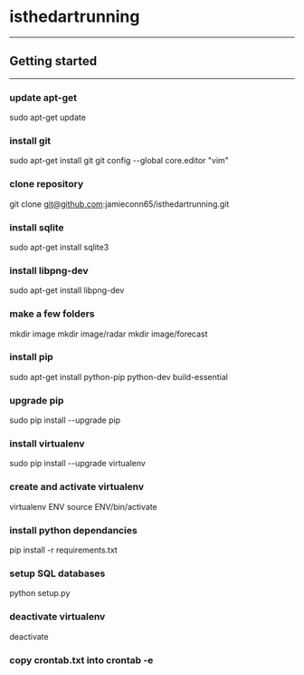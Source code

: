 # isthedartrunning

***

## Getting started

***

### update apt-get
sudo apt-get update

### install git 
sudo apt-get install git
git config --global core.editor "vim"

### clone repository
git clone git@github.com:jamieconn65/isthedartrunning.git

### install sqlite
sudo apt-get install sqlite3

### install libpng-dev
sudo apt-get install libpng-dev

### make a few folders
mkdir image
mkdir image/radar
mkdir image/forecast

### install pip
sudo apt-get install python-pip python-dev build-essential 

### upgrade pip
sudo pip install --upgrade pip

### install virtualenv
sudo pip install --upgrade virtualenv

### create and activate virtualenv
virtualenv ENV
source ENV/bin/activate

### install python dependancies
pip install -r requirements.txt

### setup SQL databases
python setup.py

### deactivate virtualenv
deactivate

### copy crontab.txt into crontab -e

